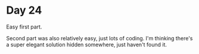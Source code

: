 # Day 24

Easy first part.

Second part was also relatively easy, just lots of coding. I'm thinking there's a super elegant solution
hidden somewhere, just haven't found it.
